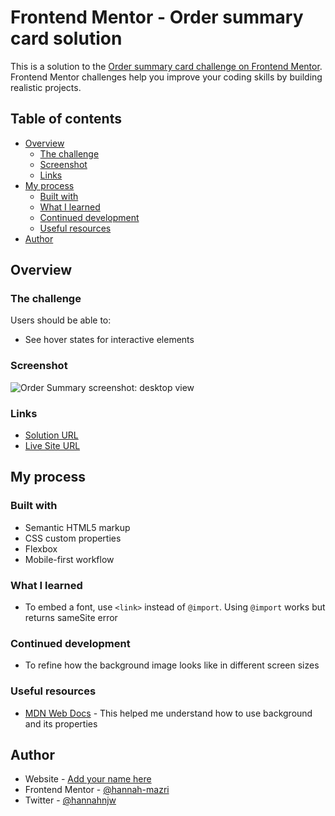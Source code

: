 # Frontend Mentor - Order summary card solution

This is a solution to the [Order summary card challenge on Frontend Mentor](https://www.frontendmentor.io/challenges/order-summary-component-QlPmajDUj). Frontend Mentor challenges help you improve your coding skills by building realistic projects.

## Table of contents

- [Overview](#overview)
  - [The challenge](#the-challenge)
  - [Screenshot](#screenshot)
  - [Links](#links)
- [My process](#my-process)
  - [Built with](#built-with)
  - [What I learned](#what-i-learned)
  - [Continued development](#continued-development)
  - [Useful resources](#useful-resources)
- [Author](#author)

## Overview

### The challenge

Users should be able to:

- See hover states for interactive elements

### Screenshot

![Order Summary screenshot: desktop view](./screenshot-order-summary-desktop.png)

### Links

- [Solution URL](https://your-solution-url.com)
- [Live Site URL](https://hannah-mazri.github.io/frontendmentor/order-summary-component)

## My process

### Built with

- Semantic HTML5 markup
- CSS custom properties
- Flexbox
- Mobile-first workflow

### What I learned

- To embed a font, use `<link>` instead of `@import`. Using `@import` works but returns sameSite error

### Continued development

- To refine how the background image looks like in different screen sizes

### Useful resources

- [MDN Web Docs](https://developer.mozilla.org/en-US/docs/Web/CSS/background) - This helped me understand how to use background and its properties

## Author

- Website - [Add your name here](https://www.your-site.com)
- Frontend Mentor - [@hannah-mazri](https://www.frontendmentor.io/profile/hannah-mazri)
- Twitter - [@hannahnjw](https://www.twitter.com/hannahnjw)
